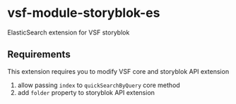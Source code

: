 # vsf-module-storyblok-es
ElasticSearch extension for VSF storyblok

## Requirements
This extension requires you to modify VSF core and storyblok API extension
1. allow passing `index` to `quickSearchByQuery` core method
2. add `folder` property to storyblok API extension
